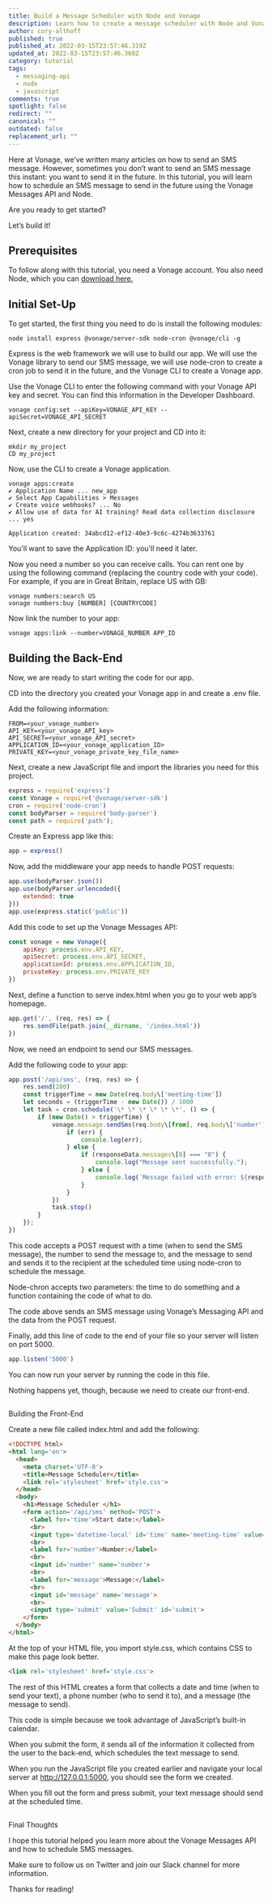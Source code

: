 ```yaml
---
title: Build a Message Scheduler with Node and Vonage
description: Learn how to create a message scheduler with Node and Vonage
author: cory-althoff
published: true
published_at: 2022-03-15T23:57:46.319Z
updated_at: 2022-03-15T23:57:46.360Z
category: tutorial
tags:
  - messaging-api
  - node
  - javascript
comments: true
spotlight: false
redirect: ""
canonical: ""
outdated: false
replacement_url: ""
---
```

Here at Vonage, we’ve written many articles on how to send an SMS message. However, sometimes you don’t want to send an SMS message this instant: you want to send it in the future. In this tutorial, you will learn how to schedule an SMS message to send in the future using the Vonage Messages API and Node.

 Are you ready to get started?

Let’s build it!

## Prerequisites

<sign-up number></sign-up>

To follow along with this tutorial, you need a Vonage account. You also need Node, which you can [download here.](https://nodejs.org/en/download/)

## Initial Set-Up

To get started, the first thing you need to do is install the following modules: 

```
node install express @vonage/server-sdk node-cron @vonage/cli -g
```

Express is the web framework we will use to build our app. We will use the Vonage library to send our SMS message, we will use node-cron to create a cron job to send it in the future, and the Vonage CLI to create a Vonage app. 

Use the Vonage CLI to enter the following command with your Vonage API key and secret. You can find this information in the Developer Dashboard.

```
vonage config:set --apiKey=VONAGE_API_KEY --apiSecret=VONAGE_API_SECRET
```

Next, create a new directory for your project and CD into it:

```
mkdir my_project
CD my_project
```


Now, use the CLI to create a Vonage application.

```
vonage apps:create
✔ Application Name ... new_app
✔ Select App Capabilities > Messages
✔ Create voice webhooks? ... No
✔ Allow use of data for AI training? Read data collection disclosure  ... yes

Application created: 34abcd12-ef12-40e3-9c6c-4274b3633761
```


You'll want to save the Application ID: you'll need it later.

Now you need a number so you can receive calls. You can rent one by using the following command (replacing the country code with your code). For example, if you are in Great Britain, replace US with GB:

```
vonage numbers:search US
vonage numbers:buy [NUMBER] [COUNTRYCODE]
```


Now link the number to your app:

```
vonage apps:link --number=VONAGE_NUMBER APP_ID
```

## Building the Back-End

Now, we are ready to start writing the code for our app. 

CD into the directory you created your Vonage app in and create a .env file. 

Add the following information: 

```
FROM=<your_vonage_number>
API_KEY=<your_vonage_API_key>
API_SECRET=<your_vonage_API_secret>
APPLICATION_ID=<your_vonage_application_ID>
PRIVATE_KEY=<your_vonage_private_key_file_name>
```

Next, create a new JavaScript file and import the libraries you need for this project.

```javascript
express = require('express')
const Vonage = require('@vonage/server-sdk')
cron = require('node-cron')
const bodyParser = require('body-parser')
const path = require('path');
```


Create an Express app like this:

```javascript
app = express()
```


Now, add the middleware your app needs to handle POST requests:

```javascript
app.use(bodyParser.json())
app.use(bodyParser.urlencoded({
    extended: true
}))
app.use(express.static('public'))
```


Add this code to set up the Vonage Messages API:

```javascript
const vonage = new Vonage({
    apiKey: process.env.API_KEY,
    apiSecret: process.env.API_SECRET,
    applicationId: process.env.APPLICATION_ID,
    privateKey: process.env.PRIVATE_KEY
})
```


Next, define a function to serve index.html when you go to your web app’s homepage.

```javascript
app.get('/', (req, res) => {
    res.sendFile(path.join(__dirname, '/index.html'))
})
```


Now, we need an endpoint to send our SMS messages. 

Add the following code to your app:

```javascript
app.post('/api/sms', (req, res) => {
    res.send(200)
    const triggerTime = new Date(req.body\['meeting-time'])
    let seconds = (triggerTime - new Date()) / 1000
    let task = cron.schedule('\* \* \* \* \* \*', () => {
        if (new Date() > triggerTime) {
            vonage.message.sendSms(req.body\[from], req.body\['number'], req.body\['message'], (err, responseData) => {
                if (err) {
                    console.log(err);
                } else {
                    if (responseData.messages\[0] === "0") {
                        console.log("Message sent successfully.");
                    } else {
                        console.log(`Message failed with error: ${responseData.messages[0]['error-text']}`);
                    }
                }
            })
            task.stop()
        }
    });
})
```

This code accepts a POST request with a time (when to send the SMS message), the number to send the message to, and the message to send and sends it to the recipient at the scheduled time using node-cron to schedule the message.

Node-chron accepts two parameters: the time to do something and a function containing the code of what to do. 

The code above sends an SMS message using Vonage’s Messaging API and the data from the POST request. 

Finally, add this line of code to the end of your file so your server will listen on port 5000.  

```javascript
app.listen('5000')
```

You can now run your server by running the code in this file. 

Nothing happens yet, though, because we need to create our front-end. 

## 
Building the Front-End


Create a new file called index.html and add the following:

```html
<!DOCTYPE html>
<html lang='en'>
  <head>
    <meta charset='UTF-8'>
    <title>Message Scheduler</title>
    <link rel='stylesheet' href='style.css'>
  </head>
  <body>
    <h1>Message Scheduler </h1>
    <form action='/api/sms' method='POST'>
      <label for='time'>Start date:</label>
      <br>
      <input type='datetime-local' id='time' name='meeting-time' value='2022-03-03sT00:00' min='2022-03-03sT00:00' max='2023-06-14T00:00'>
      <br>
      <label for='number'>Number:</label>
      <br>
      <input id='number' name='number'>
      <br>
      <label for='message'>Message:</label>
      <br>
      <input id='message' name='message'>
      <br>
      <input type='submit' value='Submit' id='submit'>
    </form>
  </body>
</html>
```


At the top of your HTML file, you import style.css, which contains CSS to make this page look better.

```html
<link rel='stylesheet' href='style.css'>
```


The rest of this HTML creates a form that collects a date and time (when to send your text), a phone number (who to send it to), and a message (the message to send). 

This code is simple because we took advantage of JavaScript’s built-in calendar. 

When you submit the form, it sends all of the information it collected from the user to the back-end, which schedules the text message to send.  

When you run the JavaScript file you created earlier and navigate your local server at http://127.0.0.1:5000, you should see the form we created.

When you fill out the form and press submit, your text message should send at the scheduled time. 

## 
Final Thoughts

I hope this tutorial helped you learn more about the Vonage Messages API and how to schedule SMS messages.

Make sure to follow us on Twitter and join our Slack channel for more information.

Thanks for reading!